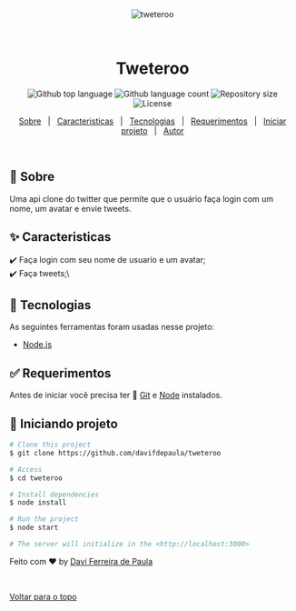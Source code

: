 <div align="center" id="top"> 
  <img src="./.github/app.gif" alt="tweteroo" />

  &#xa0;

  <!-- <a href="https://projeto12tweteroo.netlify.app">Demo</a> -->
</div>

<h1 align="center">Tweteroo</h1>

<p align="center">
  <img alt="Github top language" src="https://img.shields.io/github/languages/top/davifdepaula/tweteroo?color=56BEB8">

  <img alt="Github language count" src="https://img.shields.io/github/languages/count/davifdepaula/tweteroo?color=56BEB8">

  <img alt="Repository size" src="https://img.shields.io/github/repo-size/davifdepaula/tweteroo?color=56BEB8">

  <img alt="License" src="https://img.shields.io/github/license/davifdepaula/tweteroo?color=56BEB8">

  <!-- <img alt="Github issues" src="https://img.shields.io/github/issues/davifdepaula/tweteroo?color=56BEB8" /> -->

  <!-- <img alt="Github forks" src="https://img.shields.io/github/forks/davifdepaula/tweteroo?color=56BEB8" /> -->

  <!-- <img alt="Github stars" src="https://img.shields.io/github/stars/{{YOUR_GITHUB_USERNAME}}/projeto12-tweteroo?color=56BEB8" /> -->
</p>

<!-- Status -->

<!-- <h4 align="center"> 
	🚧  Projeto12 Tweteroo 🚀 Under construction...  🚧
</h4> 

<hr> -->

<p align="center">
  <a href="#dart-about">Sobre</a> &#xa0; | &#xa0; 
  <a href="#sparkles-features">Caracteristicas</a> &#xa0; | &#xa0;
  <a href="#rocket-technologies">Tecnologias</a> &#xa0; | &#xa0;
  <a href="#white_check_mark-requirements">Requerimentos</a> &#xa0; | &#xa0;
  <a href="#checkered_flag-starting">Iniciar projeto</a> &#xa0; | &#xa0;
  <a href="https://github.com/davifdepaula" target="_blank">Autor</a>
</p>

<br>

## :dart: Sobre ##

Uma api clone do twitter que permite que o usuário faça login com um nome, um avatar e envie tweets.

## :sparkles: Caracteristicas ##

:heavy_check_mark: Faça login com seu nome de usuario e um avatar;\
:heavy_check_mark: Faça tweets;\


## :rocket: Tecnologias ##

As seguintes ferramentas foram usadas nesse projeto:

- [Node.js](https://nodejs.org/en/)

## :white_check_mark: Requerimentos ##

Antes de iniciar você precisa ter :checkered_flag: [Git](https://git-scm.com) e [Node](https://nodejs.org/en/) instalados.

## :checkered_flag: Iniciando projeto ##

```bash
# Clone this project
$ git clone https://github.com/davifdepaula/tweteroo

# Access
$ cd tweteroo

# Install dependencies
$ node install 

# Run the project
$ node start

# The server will initialize in the <http://localhost:3000>
```


Feito com :heart: by <a href="https://github.com/davifdepaula" target="_blank">Davi Ferreira de Paula</a>

&#xa0;

<a href="#top">Voltar para o topo</a>
